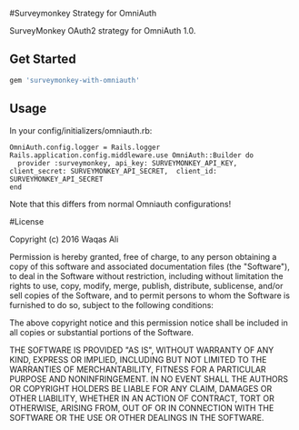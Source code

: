 #Surveymonkey Strategy for OmniAuth

SurveyMonkey OAuth2 strategy for OmniAuth 1.0.
## Get Started
```ruby
gem 'surveymonkey-with-omniauth'
```
## Usage

In your config/initializers/omniauth.rb:

    OmniAuth.config.logger = Rails.logger
    Rails.application.config.middleware.use OmniAuth::Builder do
      provider :surveymonkey, api_key: SURVEYMONKEY_API_KEY, client_secret: SURVEYMONKEY_API_SECRET,  client_id: SURVEYMONKEY_API_SECRET
    end

Note that this differs from normal Omniauth configurations!

#License

Copyright (c) 2016 Waqas Ali

Permission is hereby granted, free of charge, to any person obtaining a copy of this software and associated documentation files (the "Software"), to deal in the Software without restriction, including without limitation the rights to use, copy, modify, merge, publish, distribute, sublicense, and/or sell copies of the Software, and to permit persons to whom the Software is furnished to do so, subject to the following conditions:

The above copyright notice and this permission notice shall be included in all copies or substantial portions of the Software.

THE SOFTWARE IS PROVIDED "AS IS", WITHOUT WARRANTY OF ANY KIND, EXPRESS OR IMPLIED, INCLUDING BUT NOT LIMITED TO THE WARRANTIES OF MERCHANTABILITY, FITNESS FOR A PARTICULAR PURPOSE AND NONINFRINGEMENT. IN NO EVENT SHALL THE AUTHORS OR COPYRIGHT HOLDERS BE LIABLE FOR ANY CLAIM, DAMAGES OR OTHER LIABILITY, WHETHER IN AN ACTION OF CONTRACT, TORT OR OTHERWISE, ARISING FROM, OUT OF OR IN CONNECTION WITH THE SOFTWARE OR THE USE OR OTHER DEALINGS IN THE SOFTWARE.
